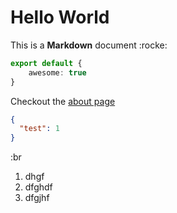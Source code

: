 # Hello World

This is a **Markdown** document \:rocke:

```ts
export default {
    awesome: true
}
```

Checkout the [about page](/about)

```json [test-json]
{
  "test": 1
}
```

:br

1. dhgf
2. dfghdf
3. dfgjhf
